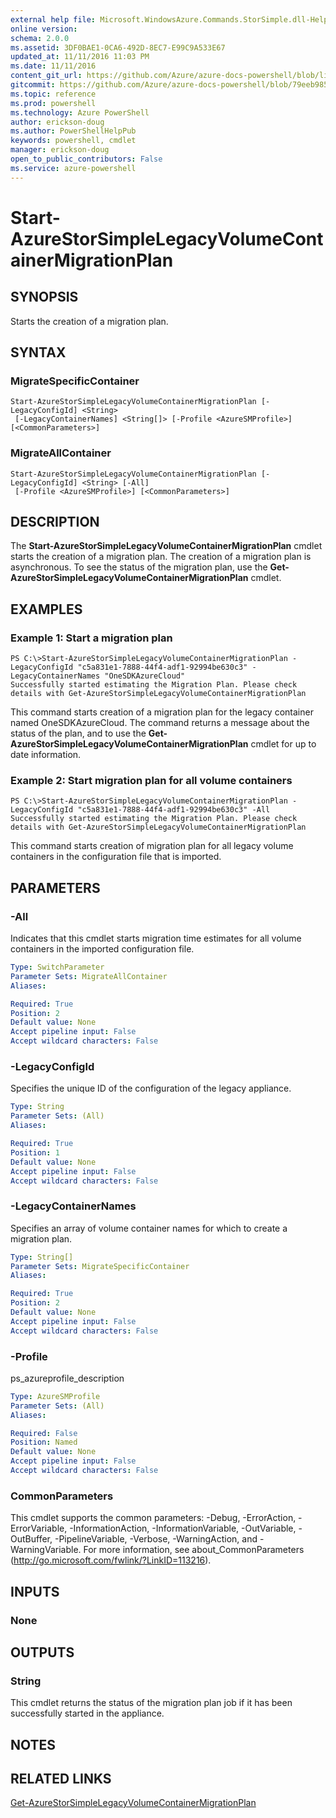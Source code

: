 ```yaml
---
external help file: Microsoft.WindowsAzure.Commands.StorSimple.dll-Help.xml
online version: 
schema: 2.0.0
ms.assetid: 3DF0BAE1-0CA6-492D-8EC7-E99C9A533E67
updated_at: 11/11/2016 11:03 PM
ms.date: 11/11/2016
content_git_url: https://github.com/Azure/azure-docs-powershell/blob/live/azureps-cmdlets-docs/ServiceManagement/Azure.StorSimple/v1.6.1/Start-AzureStorSimpleLegacyVolumeContainerMigrationPlan.md
gitcommit: https://github.com/Azure/azure-docs-powershell/blob/79eeb985ea480979357fb4695832a0c3d29a48bf/azureps-cmdlets-docs/ServiceManagement/Azure.StorSimple/v1.6.1/Start-AzureStorSimpleLegacyVolumeContainerMigrationPlan.md
ms.topic: reference
ms.prod: powershell
ms.technology: Azure PowerShell
author: erickson-doug
ms.author: PowerShellHelpPub
keywords: powershell, cmdlet
manager: erickson-doug
open_to_public_contributors: False
ms.service: azure-powershell
---
```


# Start-AzureStorSimpleLegacyVolumeContainerMigrationPlan

## SYNOPSIS
Starts the creation of a migration plan.

## SYNTAX

### MigrateSpecificContainer
```
Start-AzureStorSimpleLegacyVolumeContainerMigrationPlan [-LegacyConfigId] <String>
 [-LegacyContainerNames] <String[]> [-Profile <AzureSMProfile>] [<CommonParameters>]
```

### MigrateAllContainer
```
Start-AzureStorSimpleLegacyVolumeContainerMigrationPlan [-LegacyConfigId] <String> [-All]
 [-Profile <AzureSMProfile>] [<CommonParameters>]
```

## DESCRIPTION
The **Start-AzureStorSimpleLegacyVolumeContainerMigrationPlan** cmdlet starts the creation of a migration plan.
The creation of a migration plan is asynchronous.
To see the status of the migration plan, use the **Get-AzureStorSimpleLegacyVolumeContainerMigrationPlan** cmdlet.

## EXAMPLES

### Example 1: Start a migration plan
```
PS C:\>Start-AzureStorSimpleLegacyVolumeContainerMigrationPlan -LegacyConfigId "c5a831e1-7888-44f4-adf1-92994be630c3" -LegacyContainerNames "OneSDKAzureCloud"
Successfully started estimating the Migration Plan. Please check details with Get-AzureStorSimpleLegacyVolumeContainerMigrationPlan
```

This command starts creation of a migration plan for the legacy container named OneSDKAzureCloud.
The command returns a message about the status of the plan, and to use the **Get-AzureStorSimpleLegacyVolumeContainerMigrationPlan** cmdlet for up to date information.

### Example 2: Start migration plan for all volume containers
```
PS C:\>Start-AzureStorSimpleLegacyVolumeContainerMigrationPlan -LegacyConfigId "c5a831e1-7888-44f4-adf1-92994be630c3" -All
Successfully started estimating the Migration Plan. Please check details with Get-AzureStorSimpleLegacyVolumeContainerMigrationPlan
```

This command starts creation of migration plan for all legacy volume containers in the configuration file that is imported.

## PARAMETERS

### -All
Indicates that this cmdlet starts migration time estimates for all volume containers in the imported configuration file.

```yaml
Type: SwitchParameter
Parameter Sets: MigrateAllContainer
Aliases: 

Required: True
Position: 2
Default value: None
Accept pipeline input: False
Accept wildcard characters: False
```

### -LegacyConfigId
Specifies the unique ID of the configuration of the legacy appliance.

```yaml
Type: String
Parameter Sets: (All)
Aliases: 

Required: True
Position: 1
Default value: None
Accept pipeline input: False
Accept wildcard characters: False
```

### -LegacyContainerNames
Specifies an array of volume container names for which to create a migration plan.

```yaml
Type: String[]
Parameter Sets: MigrateSpecificContainer
Aliases: 

Required: True
Position: 2
Default value: None
Accept pipeline input: False
Accept wildcard characters: False
```

### -Profile
ps_azureprofile_description

```yaml
Type: AzureSMProfile
Parameter Sets: (All)
Aliases: 

Required: False
Position: Named
Default value: None
Accept pipeline input: False
Accept wildcard characters: False
```

### CommonParameters
This cmdlet supports the common parameters: -Debug, -ErrorAction, -ErrorVariable, -InformationAction, -InformationVariable, -OutVariable, -OutBuffer, -PipelineVariable, -Verbose, -WarningAction, and -WarningVariable. For more information, see about_CommonParameters (http://go.microsoft.com/fwlink/?LinkID=113216).

## INPUTS

### None

## OUTPUTS

### String
This cmdlet returns the status of the migration plan job if it has been successfully started in the appliance.

## NOTES

## RELATED LINKS

[Get-AzureStorSimpleLegacyVolumeContainerMigrationPlan](xref:ServiceManagement/Azure.StorSimple/v1.6.1/Get-AzureStorSimpleLegacyVolumeContainerMigrationPlan.md)


